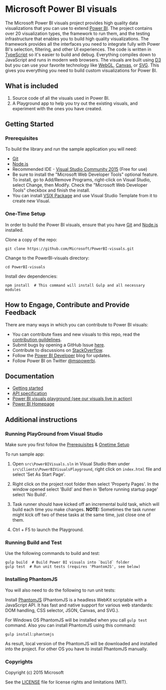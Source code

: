# Microsoft Power BI visuals

The Microsoft Power BI visuals project provides high quality data visualizations that you can use to extend [Power BI](https://powerbi.microsoft.com/).  The project contains over 20 visualization types, the framework to run them, and the testing infrastructure that enables you to build high quality visualizations.  The framework provides all the interfaces you need to integrate fully with Power BI's selection, filtering, and other UI experiences.  The code is written in [TypeScript](http://www.typescriptlang.org/) so it's easier to build and debug. Everything compiles down to JavaScript and runs in modern web browsers.  The visuals are built using [D3](http://d3js.org/) but you can use your favorite technology like [WebGL](https://en.wikipedia.org/wiki/WebGL), [Canvas](https://en.wikipedia.org/wiki/Canvas_element), or [SVG](https://en.wikipedia.org/wiki/Scalable_Vector_Graphics). This gives you everything you need to build custom visualizations for Power BI.

## What is included

1. Source code of all the visuals used in Power BI.
2. A Playground app to help you try out the existing visuals, and experiment with the ones you have created.

## Getting Started

### Prerequisites

To build the library and run the sample application you will need:

- [Git](http://git-scm.com/book/en/v2/Getting-Started-Installing-Git#Installing-on-Windows)
- [Node.js](https://nodejs.org/download/)
- Recommended IDE - [Visual Studio Community 2015](https://www.visualstudio.com/vs-2015-product-editions) (Free for use)
 -  Be sure to install the "Microsoft Web Developer Tools" optional feature. To install, go to Add/Remove Programs, right-click on Visual Studio, select Change, then Modify. Check the "Microsoft Web Developer Tools" checkbox and finish the install. 
 -  You can install [VSIX Package](https://github.com/Microsoft/PowerBI-visuals/blob/master/tools/VSIXExtensions/VisualTemplate.vsix?raw=true) and use Visual Studio Template from it to create new Visual.

### One-Time Setup
In order to build the Power BI visuals, ensure that you have [Git](http://git-scm.com/book/en/v2/Getting-Started-Installing-Git#Installing-on-Windows) and [Node.js](http://nodejs.org/download/) installed.

Clone a copy of the repo:

```
git clone https://github.com/Microsoft/PowerBI-visuals.git
```

Change to the PowerBI-visuals directory:

```
cd PowerBI-visuals
```

Install dev dependencies:

```
npm install  # This command will install Gulp and all necessary modules
```

##  How to Engage, Contribute and Provide Feedback

There are many ways in which you can contribute to Power BI visuals:
* You can contribute fixes and new visuals to this repo, read the [contribution guildelines](https://github.com/Microsoft/PowerBI-visuals/blob/master/CONTRIBUTING.md).
* Submit bugs by opening a GitHub Issue [here](https://github.com/Microsoft/PowerBI-visuals/issues).
* Contribute to discussions on [StackOverflow](http://stackoverflow.com/questions/tagged/powerbidev).
* Follow the [Power BI Developer](http://blogs.msdn.com/powerbidev) blog for updates.
* Follow Power BI on Twitter [@mspowerbi](http://twitter.com/mspowerbi).

## Documentation

*  [Getting started](https://github.com/Microsoft/PowerBI-visuals/wiki)
*  [API specification](http://microsoft.github.io/PowerBI-visuals/interfaces/powerbi.ivisual.html)
*  [Power BI visuals playground (see our visuals live in action)](http://microsoft.github.io/PowerBI-visuals/playground/index.html)
*  [Power BI Homepage](https://powerbi.microsoft.com/)

## Additional instructions

### Running PlayGround from Visual Studio

Make sure you first follow the [Prerequisites](https://github.com/Microsoft/PowerBI-visuals#prerequisites) & [Onetime Setup](https://github.com/Microsoft/PowerBI-visuals#one-time-setup)

To run sample app:

1. Open `src\PowerBIVisuals.sln` in Visual Studio then under `src\Clients\PowerBIVisualsPlayground`, right click on `index.html` file and select 'Set As Start Page'.

2. Right click on the project root folder then select 'Property Pages'. In the window opened select 'Build' and then in 'Before running startup page' select 'No Build'.

3. Task runner should have kicked off an incremental build task, which will build each time you make changes. **NOTE:** Sometimes the task runner might kick off two of these tasks at the same time, just close one of them.

4. Ctrl + F5 to launch the Playground.
 
### Running Build and Test

Use the following commands to build and test:
```
gulp build  # Build Power BI visuals into `build` folder
gulp test  # Run unit tests (requires 'PhantomJS', see below)
```

### Installing PhantomJS
You will also need to do the following to run unit tests:

Install [PhantomJS](http://phantomjs.org/) (PhantomJS is a headless WebKit scriptable with a JavaScript API. It has fast and native support for various web standards: DOM handling, CSS selector, JSON, Canvas, and SVG.).

For Windows OS PhantomJS will be installed when you call `gulp test` command. Also you can install PhantomJS using this command:

```
gulp install:phantomjs
```
As result, local version of the PhantomJS will be downloaded and installed into the project. For other OS you have to install PhantomJS manually.

### Copyrights

Copyright (c) 2015 Microsoft

See the [LICENSE](/LICENSE) file for license rights and limitations (MIT).
